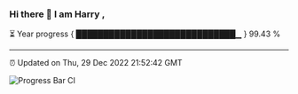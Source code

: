 ### Hi there 👋 I am Harry , 

⏳ Year progress { █████████████████████████████▁ } 99.43 %

---

⏰ Updated on Thu, 29 Dec 2022 21:52:42 GMT

![Progress Bar CI](https://github.com/duykhang68/duykhang68/workflows/Progress%20Bar%20CI/badge.svg)
